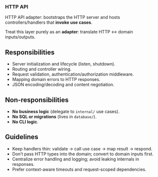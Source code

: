 ### HTTP API

HTTP API adapter: bootstraps the HTTP server and hosts controllers/handlers that **invoke use cases**.

Treat this layer purely as an **adapter**: translate HTTP <-> domain inputs/outputs.

## Responsibilities
- Server initialization and lifecycle (listen, shutdown).
- Routing and controller wiring.
- Request validation, authentication/authorization middleware.
- Mapping domain errors to HTTP responses.
- JSON encoding/decoding and content negotiation.

## Non-responsibilities
- **No business logic** (delegate to `internal/` use cases).
- **No SQL or migrations** (lives in `database/`).
- **No CLI logic**.

## Guidelines
- Keep handlers thin: validate -> call use case -> map result -> respond.
- Don’t pass HTTP types into the domain; convert to domain inputs first.
- Centralize error handling and logging; avoid leaking internals in responses.
- Prefer context-aware timeouts and request-scoped dependencies.

